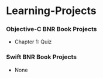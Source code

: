 # Learning-Projects

### Objective-C BNR Book Projects

 - Chapter 1: Quiz
 
 

### Swift BNR Book Projects

 - None
	

